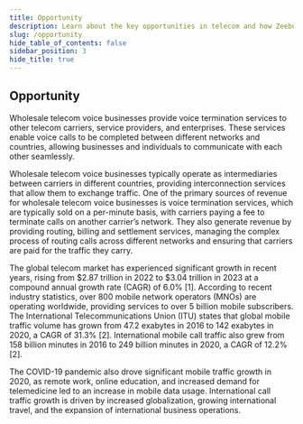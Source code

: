 ```yaml
---
title: Opportunity
description: Learn about the key opportunities in telecom and how Zeebu fits in.
slug: /opportunity
hide_table_of_contents: false
sidebar_position: 3
hide_title: true
---
```

<h2> Opportunity </h2>

Wholesale telecom voice businesses provide voice termination services to other telecom carriers, service providers, and enterprises. These services enable voice calls to be completed between different networks and countries, allowing businesses and individuals to communicate with each other seamlessly.

Wholesale telecom voice businesses typically operate as intermediaries between carriers in different countries, providing interconnection services that allow them to exchange traffic. One of the primary sources of revenue for wholesale telecom voice businesses is voice termination services, which are typically sold on a per-minute basis, with carriers paying a fee to terminate calls on another carrier’s network. They also generate revenue by providing routing, billing and settlement services, managing the complex process of routing calls across different networks and ensuring that carriers are paid for the traffic they carry.

The global telecom market has experienced significant growth in recent years, rising from $2.87 trillion in 2022 to $3.04 trillion in 2023 at a compound annual growth rate (CAGR) of 6.0% [1]. According to recent industry statistics, over 800 mobile network operators (MNOs) are operating worldwide, providing services to over 5 billion mobile subscribers. The International Telecommunications Union (ITU) states that global mobile traffic volume has grown from 47.2 exabytes in 2016 to 142 exabytes in 2020, a CAGR of 31.3% [2]. International mobile call traffic also grew from 158 billion minutes in 2016 to 249 billion minutes in 2020, a CAGR of 12.2% [2].

The COVID-19 pandemic also drove significant mobile traffic growth in 2020, as remote work, online education, and increased demand for telemedicine led to an increase in mobile data usage. International call traffic growth is driven by increased globalization, growing international travel, and the expansion of international business operations.
